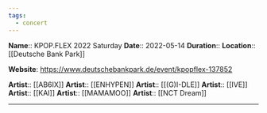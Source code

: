 ```yaml
---
tags:
  - concert
---
```

**Name**:: KPOP.FLEX 2022 Saturday
**Date**:: 2022-05-14
**Duration**:: 
**Location**:: [[Deutsche Bank Park]]

**Website**: https://www.deutschebankpark.de/event/kpopflex-137852

**Artist**:: [[AB6IX]]
**Artist**:: [[ENHYPEN]]
**Artist**:: [[(G)I-DLE]]
**Artist**:: [[IVE]]
**Artist**:: [[KAI]]
**Artist**:: [[MAMAMOO]]
**Artist**:: [[NCT Dream]]

---